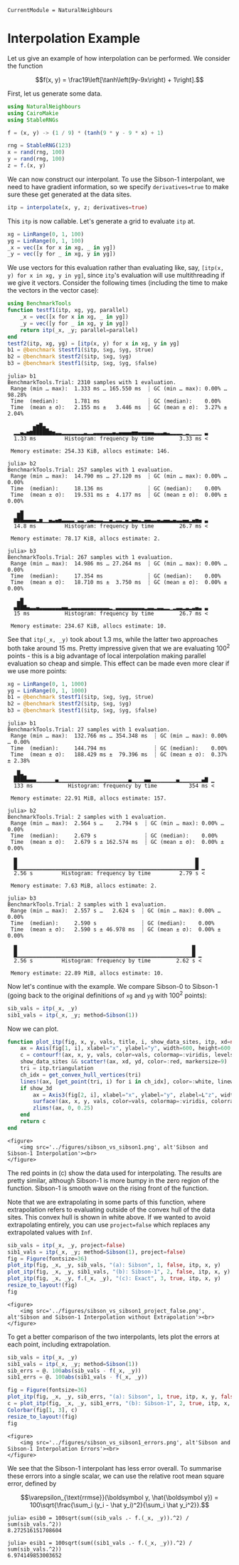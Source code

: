 ```@meta
CurrentModule = NaturalNeighbours
```

# Interpolation Example

Let us give an example of how interpolation can be performed. We consider the function

```math
f(x, y) = \frac19\left[\tanh\left(9y-9x\right) + 1\right].
```

First, let us generate some data.

```julia
using NaturalNeighbours 
using CairoMakie 
using StableRNGs 

f = (x, y) -> (1 / 9) * (tanh(9 * y - 9 * x) + 1)

rng = StableRNG(123)
x = rand(rng, 100)
y = rand(rng, 100)
z = f.(x, y)
```

We can now construct our interpolant. To use the Sibson-1 interpolant, we need to have gradient information, so we specify `derivatives=true` to make sure these get generated at the data sites.

```julia
itp = interpolate(x, y, z; derivatives=true)
```

This `itp` is now callable. Let's generate a grid to evaluate `itp` at.

```julia
xg = LinRange(0, 1, 100)
yg = LinRange(0, 1, 100)
_x = vec([x for x in xg, _ in yg])
_y = vec([y for _ in xg, y in yg])
```

We use vectors for this evaluation rather than evaluating like, say, `[itp(x, y) for x in xg, y in yg]`, since `itp`'s evaluation will use multithreading if we give it vectors. Consider the following times (including the time to make the vectors in the vector case):

```julia
using BenchmarkTools
function testf1(itp, xg, yg, parallel)
    _x = vec([x for x in xg, _ in yg])
    _y = vec([y for _ in xg, y in yg])
    return itp(_x, _y; parallel=parallel)
end
testf2(itp, xg, yg) = [itp(x, y) for x in xg, y in yg]
b1 = @benchmark $testf1($itp, $xg, $yg, $true)
b2 = @benchmark $testf2($itp, $xg, $yg)
b3 = @benchmark $testf1($itp, $xg, $yg, $false)
```
```julia-repl
julia> b1
BenchmarkTools.Trial: 2310 samples with 1 evaluation.
 Range (min … max):  1.333 ms … 165.550 ms  ┊ GC (min … max): 0.00% … 98.28%
 Time  (median):     1.781 ms               ┊ GC (median):    0.00%
 Time  (mean ± σ):   2.155 ms ±   3.446 ms  ┊ GC (mean ± σ):  3.27% ±  2.04%

        ▄▆█▄▁
  ▂▂▄▃▅▆█████▆▅▃▃▂▂▂▂▂▂▂▃▂▂▃▃▃▃▃▃▄▃▄▄▄▄▅▅▄▄▄▄▄▃▃▃▄▃▂▂▂▂▁▂▁▁▁▁ ▃
  1.33 ms         Histogram: frequency by time        3.33 ms <

 Memory estimate: 254.33 KiB, allocs estimate: 146.

julia> b2
BenchmarkTools.Trial: 257 samples with 1 evaluation.
 Range (min … max):  14.790 ms … 27.120 ms  ┊ GC (min … max): 0.00% … 0.00%
 Time  (median):     18.136 ms              ┊ GC (median):    0.00%
 Time  (mean ± σ):   19.531 ms ±  4.177 ms  ┊ GC (mean ± σ):  0.00% ± 0.00%

   ▅█
  ▆██▄▄▄▄▂▅▁▁▄▃▄▅▃▃▃▃▁▃▃▁▃▄▃▃▃▂▂▄▂▃▃▂▄▂▄▄▃▂▄▄▃▃▄▃▄▄▃▄▃▃▄▄▂▄▅▄ ▃
  14.8 ms         Histogram: frequency by time        26.7 ms <

 Memory estimate: 78.17 KiB, allocs estimate: 2.

julia> b3
BenchmarkTools.Trial: 267 samples with 1 evaluation.
 Range (min … max):  14.986 ms … 27.264 ms  ┊ GC (min … max): 0.00% … 0.00%
 Time  (median):     17.354 ms              ┊ GC (median):    0.00%
 Time  (mean ± σ):   18.710 ms ±  3.750 ms  ┊ GC (mean ± σ):  0.00% ± 0.00%

   ▄█
  ▄██▇▄▃▃▄▃▃▃▃▃▃▃▄▄▂▃▃▃▃▃▃▃▃▃▃▃▃▂▁▃▃▃▃▃▃▃▃▃▂▃▃▂▃▃▂▂▁▂▃▃▂▃▂▃▄▃ ▃
  15 ms           Histogram: frequency by time        26.7 ms <

 Memory estimate: 234.67 KiB, allocs estimate: 10.
```

 See that `itp(_x, _y)` took about 1.3 ms, while the latter two approaches both take around  15 ms. Pretty impressive given that we are evaluating $100^2$ points - this is a big advantage of local interpolation making parallel evaluation so cheap and simple. This effect can be made even more clear if we use more points:

```julia
xg = LinRange(0, 1, 1000)
yg = LinRange(0, 1, 1000)
b1 = @benchmark $testf1($itp, $xg, $yg, $true)
b2 = @benchmark $testf2($itp, $xg, $yg)
b3 = @benchmark $testf1($itp, $xg, $yg, $false)
```
```julia-repl
julia> b1
BenchmarkTools.Trial: 27 samples with 1 evaluation.
 Range (min … max):  132.766 ms … 354.348 ms  ┊ GC (min … max): 0.00% … 0.00%
 Time  (median):     144.794 ms               ┊ GC (median):    0.00%
 Time  (mean ± σ):   188.429 ms ±  79.396 ms  ┊ GC (mean ± σ):  0.37% ± 2.38%

  ▁█▃▁
  ████▄▄▄▁▁▁▁▁▁▄▁▁▁▁▁▁▁▁▁▁▁▁▁▁▁▁▁▁▁▁▁▁▄▁▁▁▁▄▄▁▁▁▁▁▁▁▁▄▁▁▁▁▁▁▁▄▇ ▁
  133 ms           Histogram: frequency by time          354 ms <

 Memory estimate: 22.91 MiB, allocs estimate: 157.

julia> b2
BenchmarkTools.Trial: 2 samples with 1 evaluation.
 Range (min … max):  2.564 s …    2.794 s  ┊ GC (min … max): 0.00% … 0.00%
 Time  (median):     2.679 s               ┊ GC (median):    0.00%
 Time  (mean ± σ):   2.679 s ± 162.574 ms  ┊ GC (mean ± σ):  0.00% ± 0.00%

  █                                                        █
  █▁▁▁▁▁▁▁▁▁▁▁▁▁▁▁▁▁▁▁▁▁▁▁▁▁▁▁▁▁▁▁▁▁▁▁▁▁▁▁▁▁▁▁▁▁▁▁▁▁▁▁▁▁▁▁▁█ ▁
  2.56 s         Histogram: frequency by time         2.79 s <

 Memory estimate: 7.63 MiB, allocs estimate: 2.

julia> b3
BenchmarkTools.Trial: 2 samples with 1 evaluation.
 Range (min … max):  2.557 s …   2.624 s  ┊ GC (min … max): 0.00% … 0.00%
 Time  (median):     2.590 s              ┊ GC (median):    0.00%
 Time  (mean ± σ):   2.590 s ± 46.978 ms  ┊ GC (mean ± σ):  0.00% ± 0.00%

  █                                                       █
  █▁▁▁▁▁▁▁▁▁▁▁▁▁▁▁▁▁▁▁▁▁▁▁▁▁▁▁▁▁▁▁▁▁▁▁▁▁▁▁▁▁▁▁▁▁▁▁▁▁▁▁▁▁▁▁█ ▁
  2.56 s         Histogram: frequency by time        2.62 s <

 Memory estimate: 22.89 MiB, allocs estimate: 10.
```

Now let's continue with the example. We compare Sibson-0 to Sibson-1 (going back to the original definitions of `xg` and `yg` with $100^2$ points):

```julia
sib_vals = itp(_x, _y)
sib1_vals = itp(_x, _y; method=Sibson(1))
```

Now we can plot.

```julia
function plot_itp(fig, x, y, vals, title, i, show_data_sites, itp, xd=nothing, yd=nothing, show_3d=true, levels=-0.1:0.05:0.3)
    ax = Axis(fig[1, i], xlabel="x", ylabel="y", width=600, height=600, title=title, titlealign=:left)
    c = contourf!(ax, x, y, vals, color=vals, colormap=:viridis, levels=levels, extendhigh=:auto)
    show_data_sites && scatter!(ax, xd, yd, color=:red, markersize=9)
    tri = itp.triangulation
    ch_idx = get_convex_hull_vertices(tri)
    lines!(ax, [get_point(tri, i) for i in ch_idx], color=:white, linewidth=4)
    if show_3d
        ax = Axis3(fig[2, i], xlabel="x", ylabel="y", zlabel=L"z", width=600, height=600, title=" ", titlealign=:left, azimuth=0.49)
        surface!(ax, x, y, vals, color=vals, colormap=:viridis, colorrange=(-0.1, 0.3))
        zlims!(ax, 0, 0.25)
    end
    return c
end
```

```@raw html
<figure>
    <img src='../figures/sibson_vs_sibson1.png', alt'Sibson and Sibson-1 Interpolation'><br>
</figure>
```

The red points in (c) show the data used for interpolating. The results are pretty similar, although Sibson-1 is more bumpy in the zero region of the function. Sibson-1 is smooth wave on the rising front of the function.

Note that we are extrapolating in some parts of this function, where extrapolation refers to evaluating outside of the convex hull of the data sites. This convex hull is shown in white above. If we wanted to avoid extrapolating entirely, you can use `project=false` which replaces any extrapolated values with `Inf`.

```julia
sib_vals = itp(_x, _y, project=false)
sib1_vals = itp(_x, _y; method=Sibson(1), project=false)
fig = Figure(fontsize=36)
plot_itp(fig, _x, _y, sib_vals, "(a): Sibson", 1, false, itp, x, y)
plot_itp(fig, _x, _y, sib1_vals, "(b): Sibson-1", 2, false, itp, x, y)
plot_itp(fig, _x, _y, f.(_x, _y), "(c): Exact", 3, true, itp, x, y)
resize_to_layout!(fig)
fig
```

```@raw html
<figure>
    <img src='../figures/sibson_vs_sibson1_project_false.png', alt'Sibson and Sibson-1 Interpolation without Extrapolation'><br>
</figure>
```

To get a better comparison of the two interpolants, lets plot the errors at each point, including extrapolation.

```julia
sib_vals = itp(_x, _y)
sib1_vals = itp(_x, _y; method=Sibson(1))
sib_errs = @. 100abs(sib_vals - f(_x, _y))
sib1_errs = @. 100abs(sib1_vals - f(_x, _y))

fig = Figure(fontsize=36)
plot_itp(fig, _x, _y, sib_errs, "(a): Sibson", 1, true, itp, x, y, false, 0:0.5:3)
c = plot_itp(fig, _x, _y, sib1_errs, "(b): Sibson-1", 2, true, itp, x, y, false, 0:0.5:3)
Colorbar(fig[1, 3], c)
resize_to_layout!(fig)
fig
```

```@raw html
<figure>
    <img src='../figures/sibson_vs_sibson1_errors.png', alt'Sibson and Sibson-1 Interpolation Errors'><br>
</figure>
```

We see that the Sibson-1 interpolant has less error overall. To summarise these errors into a single scalar, we can use the relative root mean square error, defined by 

```math 
\varepsilon_{\text{rrmse}}(\boldsymbol y, \hat{\boldsymbol y}) = 100\sqrt{\frac{\sum_i (y_i - \hat y_i)^2}{\sum_i \hat y_i^2}}.
```

```julia-repl
julia> esib0 = 100sqrt(sum((sib_vals .- f.(_x, _y)).^2) / sum(sib_vals.^2))
8.272516151708604

julia> esib1 = 100sqrt(sum((sib1_vals .- f.(_x, _y)).^2) / sum(sib_vals.^2))
6.974149853003652
```


